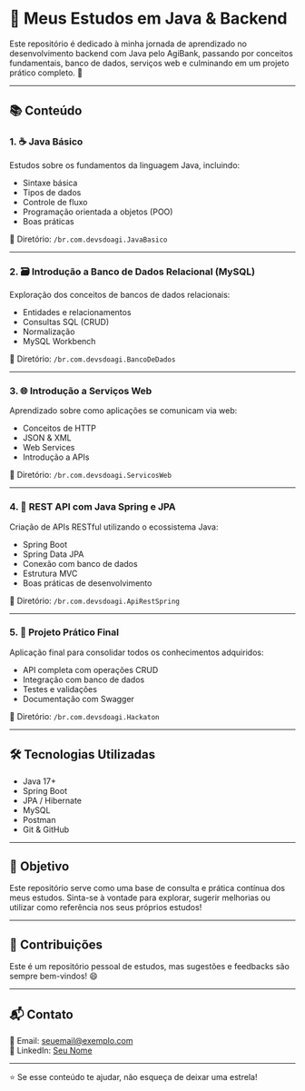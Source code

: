 # 📘 Meus Estudos em Java & Backend

Este repositório é dedicado à minha jornada de aprendizado no desenvolvimento backend com Java pelo AgiBank, passando por conceitos fundamentais, banco de dados, serviços web e culminando em um projeto prático completo. 🚀

---

## 📚 Conteúdo

### 1. ☕ Java Básico
Estudos sobre os fundamentos da linguagem Java, incluindo:
- Sintaxe básica
- Tipos de dados
- Controle de fluxo
- Programação orientada a objetos (POO)
- Boas práticas

📁 Diretório: `/br.com.devsdoagi.JavaBasico`

---

### 2. 🗃️ Introdução a Banco de Dados Relacional (MySQL)  
Exploração dos conceitos de bancos de dados relacionais:
- Entidades e relacionamentos
- Consultas SQL (CRUD)
- Normalização
- MySQL Workbench

📁 Diretório: `/br.com.devsdoagi.BancoDeDados`

---

### 3. 🌐 Introdução a Serviços Web  
Aprendizado sobre como aplicações se comunicam via web:
- Conceitos de HTTP
- JSON & XML
- Web Services
- Introdução a APIs

📁 Diretório: `/br.com.devsdoagi.ServicosWeb`

---

### 4. 🔧 REST API com Java Spring e JPA  
Criação de APIs RESTful utilizando o ecossistema Java:
- Spring Boot
- Spring Data JPA
- Conexão com banco de dados
- Estrutura MVC
- Boas práticas de desenvolvimento

📁 Diretório: `/br.com.devsdoagi.ApiRestSpring`

---

### 5. 💼 Projeto Prático Final  
Aplicação final para consolidar todos os conhecimentos adquiridos:
- API completa com operações CRUD
- Integração com banco de dados
- Testes e validações
- Documentação com Swagger

📁 Diretório: `/br.com.devsdoagi.Hackaton`

---

## 🛠️ Tecnologias Utilizadas

- Java 17+
- Spring Boot
- JPA / Hibernate
- MySQL
- Postman
- Git & GitHub

---

## 📌 Objetivo

Este repositório serve como uma base de consulta e prática contínua dos meus estudos. Sinta-se à vontade para explorar, sugerir melhorias ou utilizar como referência nos seus próprios estudos!

---

## 🤝 Contribuições

Este é um repositório pessoal de estudos, mas sugestões e feedbacks são sempre bem-vindos! 😄

---

## 📬 Contato

📧 Email: seuemail@exemplo.com  
🔗 LinkedIn: [Seu Nome](https://www.linkedin.com/in/seu-usuario)

---

⭐ Se esse conteúdo te ajudar, não esqueça de deixar uma estrela!
